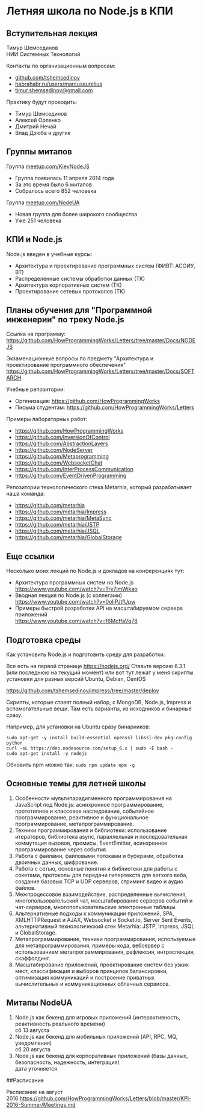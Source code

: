 # Летняя школа по Node.js в КПИ

## Вступительная лекция

Тимур Шемсединов  
НИИ Системных Технологий

Контакты по организационным вопросам:
- [github.com/tshemsedinov](https://github.com/tshemsedinov)
- [habrahabr.ru/users/marcusaurelius](https://habrahabr.ru/users/marcusaurelius/)
- timur.shemsedinov@gmail.com

Практику будут проводить:
- Тимур Шемсединов
- Алексей Орленко
- Дмитрий Нечай
- Влад Дзюба и другие

## Группы митапов

Группа [meetup.com/KievNodeJS](http://www.meetup.com/KievNodeJS/)
- Группа появилась 11 апреля 2014 года
- За это время было 6 митапов
- Собралось всего 852 человека

Группа [meetup.com/NodeUA](http://www.meetup.com/NodeUA/)
- Новая группа для более широкого сообщества
- Уже 251 человека

## КПИ и Node.js

Node.js введен в учебные курсы:
- Архитектура и проектирование программных систем (ФИВТ: АСОИУ, ВТ)
- Распределенные системы обработки данных (ТК)
- Архитектура корпоративных систем (ТК)
- Проектирование сетевых протоколов (ТК)

## Планы обучения для "Программной инженерии" по треку Node.js

Ссылка на программу:  
https://github.com/HowProgrammingWorks/Letters/tree/master/Docs/NODEJS

Экзаменационные вопросы по предмету "Архитектура и проектирование программного обеспечения"  
https://github.com/HowProgrammingWorks/Letters/tree/master/Docs/SOFTARCH

Учебные репозитории:
- Оргенизация: https://github.com/HowProgrammingWorks
- Письма студентам: https://github.com/HowProgrammingWorks/Letters

Примеры лабораторных работ:
- https://github.com/HowProgrammingWorks
- https://github.com/InversionOfControl
- https://github.com/AbstractionLayers
- https://github.com/NodeServer
- https://github.com/Metaprogramming
- https://github.com/WebsocketChat
- https://github.com/InterProcessCommunication
- https://github.com/EventDrivenProgramming

Репозитории технологического стека Metarhia, который разрабатывает наша команда:
- https://github.com/metarhia
- https://github.com/metarhia/Impress
- https://github.com/metarhia/MetaSync
- https://github.com/metarhia/JSTP
- https://github.com/metarhia/JSQL
- https://github.com/metarhia/GlobalStorage

## Еще ссылки

Несколько моих лекций по Node.js и докладов на конференциях тут:

- Архитектура программных систем на Node.js  
  https://www.youtube.com/watch?v=Try7lmWikao
- Вводная лекция по Node.js (с коллегами)  
  https://www.youtube.com/watch?v=0oIiPJtfUpw
- Примеры быстрой разработки API на масштабируемом сервера приложений  
  https://www.youtube.com/watch?v=f6McffaVq78

## Подготовка среды

Как установить Node.js и подготовить среду для разработки:

Все есть на первой странице https://nodejs.org/
Ставьте версию 6.3.1 (или последнюю на текущий момент) или вот тут лежат у меня скрипты установки для разных версий Ubuntu, Debian, CentOS

https://github.com/tshemsedinov/impress/tree/master/deploy

Скрипты, которые ставят полный набор, с MongoDB, Node.js, Impress и вспомогательные вещи.
Там есть варианты, из исходников и бинарные сразу.

Например, для установки на Ubuntu сразу бинарников:
```
sudo apt-get -y install build-essential openssl libssl-dev pkg-config python
curl -sL https://deb.nodesource.com/setup_6.x | sudo -E bash -
sudo apt-get install -y nodejs
```

Обновить npm можно так: `sudo npm update npm -g`

## Основные темы для летней школы

1. Особенности мультипарадигменного программирования на JavaScript под Node.js: асинхронное программирование, прототипное и классовое наследование, событийное программирование, реактивное и функциональное программирование, метапрограммирование.
2. Техники программирования и библиотеки: использование итераторов, библиотека async, параллельная и последовательная коммутация вызовов, промисы, EventEmitter, асинхронное программирование через события.
3. Работа с файлами, файловыми потоками и буферами, обработка двоичных данных, шифрование.
4. Работа с сетью, основные понятия и библиотеки для работы с сокетами, протоколы для передачи гипертекста для ветхого веба, создание базовых TCP и UDP серверов, стриминг видео и аудио файлов.
5. Межпроцессовое взаимодействие, распределенные вычисления, многопользовательский чат, масштабирование серверов событий и чат-серверов, многопользовательские электронные таблицы.
6. Альтернативные подходы к коммуникации приложений, SPA, XMLHTTPRequest и AJAX, Websocket и Socket.io, Server Sent Events, альтернативный технологический стек Metarhia: JSTP, Impress, JSQL и GlobalStorage.
7. Метапрограммирование, техники программирования, используемые для метапрограммирования, примеры кода, вебсервер с использованием метапрограммирования, рефлексия, интроспекция, скаффолдинг.
8. Масштабирование приложений, проектирование систем без узких мест, классификация и выборов принципов балансировки, оптимизация коммуникаций и построение приватных вычислительных и коммуникационных облачных сервисов.

## Митапы NodeUA

1. Node.js как бекенд для игровых приложений (интерактивность, реактивность реального времени)  
сб 13 августа
2. Node.js как бекенд для мобильных приложений (API, RPC, MQ, уведомления)  
сб 20 августа
3. Node.js как бекенд для корпоративных приложений (базы данных, безопасность, надежность, интеграция)  
дата уточняется

##Расписание

Расписание на август  
2016 https://github.com/HowProgrammingWorks/Letters/blob/master/KPI-2016-Summer/Meetings.md
